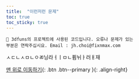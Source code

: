 ```yaml
---
title:  "이런저런 문제" 
toc: true
toc_sticky: true
---
```


```
👀 3dfuns의 프로젝트에 사용된 코드입니다. 오류나 문제가 있는  
부분은 연락주십시요. Email : jh.choi@fixnmax.com  
```

ㅅㄷㄴㅅㅁㄴㅇㄻ닝라ㅓㅣㅁㄴ퓜뉘ㅏ러ㅐ재

[맨 위로 이동하기](#){: .btn .btn--primary }{: .align-right}
